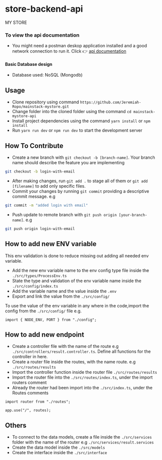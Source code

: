 # store-backend-api

MY STORE

### To view the api documentation
- You might need a postman deskop application installed and a good network connection to run it. Click 👉 [api documentation](https://documenter.getpostman.com/view/18837668/2s9YXh5N8A)

#### Basic Database design
- Database used: NoSQL (Mongodb)

## Usage

- Clone repository using command `https://github.com/Jeremiah-Ropo/mainstack-mystore.git`
- Change folder into the cloned folder using the command `cd mainstack-mystore-api`
- Install project dependencies using the command `yarn install` or `npm install`
- Run `yarn run dev` or `npm run dev` to start the development server

## How To Contribute

- Create a new branch with `git checkout -b [branch-name]`. Your branch name should describe the feature you are implementing

```bash
git checkout -b login-with-email
```

- After making changes, run `git add .` to stage all of them or `git add [filename]` to add only specific files.
- Commit your changes by running `git commit` providing a descriptive commit message. e.g

```bash
git commit -m "added login with email"
```

- Push update to remote branch with `git push origin [your-branch-name]`. e.g

```bash
git push origin login-with-email
```

## How to add new ENV variable

This env validation is done to reduce missing out adding all needed env variable.

- Add the new env variable name to the env config type file inside the `./src/types/ProcessEnv.ts`
- State the type and validation of the env variable name inside the `./src/config/index.ts`
- Add the variable name and the value inside the `.env`
- Export and link the value from the `./src/config/`

To use the value of the env variable in any where in the code,import the config from the `./src/config/` file e.g.

```
import { NODE_ENV, PORT } from "./config";

```

## How to add new endpoint

- Create a controller file with the name of the route e.g `./src/controllers/result.controller.ts`. Define all functions for the controller in here.
- Create a router file inside the routes, with the name route. e.g `./src/routes/results`
- Import the controller function inside the router file `./src/routes/results`
- Import the router file into the `./src/routes/index.ts`, under the import routers comment
- Already the router had been import into the `./src/index.ts`, under the Routes comments

```
import router from "./routes";
```

```
app.use("/", routes);
```

## Others

- To connect to the data models, create a file inside the `./src/services` folder with the name of the router e.g `./src/services/result.services`
- Create the data model inside the `./src/models`
- Create the interface inside the `./src/interface`
